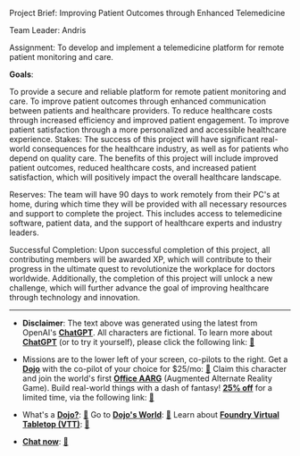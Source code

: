 Project Brief: Improving Patient Outcomes through Enhanced Telemedicine

Team Leader: Andris

Assignment: To develop and implement a telemedicine platform for remote patient monitoring and care.

**Goals**:

To provide a secure and reliable platform for remote patient monitoring and care.
To improve patient outcomes through enhanced communication between patients and healthcare providers.
To reduce healthcare costs through increased efficiency and improved patient engagement.
To improve patient satisfaction through a more personalized and accessible healthcare experience.
Stakes: The success of this project will have significant real-world consequences for the healthcare industry, as well as for patients who depend on quality care. The benefits of this project will include improved patient outcomes, reduced healthcare costs, and increased patient satisfaction, which will positively impact the overall healthcare landscape.

Reserves: The team will have 90 days to work remotely from their PC's at home, during which time they will be provided with all necessary resources and support to complete the project. This includes access to telemedicine software, patient data, and the support of healthcare experts and industry leaders.

Successful Completion: Upon successful completion of this project, all contributing members will be awarded XP, which will contribute to their progress in the ultimate quest to revolutionize the workplace for doctors worldwide. Additionally, the completion of this project will unlock a new challenge, which will further advance the goal of improving healthcare through technology and innovation.
 

---
* **Disclaimer**: The text above was generated using the latest from OpenAI's [**ChatGPT**](https://openai.com/blog/chatgpt/).  All characters are fictional.  To learn more about [**ChatGPT**](https://openai.com/blog/chatgpt/) (or to try it yourself), please click the following link: [:closed_book:](https://openai.com/blog/chatgpt/)

* Missions are to the lower left of your screen, co-pilots to the right. Get a [**Dojo**](https://workmates.live/marketplace) with the co-pilot of your choice for $25/mo: [:green_book:](https://workmates.live/marketplace) Claim this character and join the world's first [**Office AARG**](https://dojos.world) (Augmented Alternate Reality Game). Build real-world things with a dash of fantasy! [**25% off**](https://blog.workmates.live/deal-on-a-dojo) for a limited time, via the following link: [:green_book:](https://blog.workmates.live/deal-on-a-dojo) 

* What's a [**Dojo?**](https://workdojos.com): [:blue_book:](https://workdojos.com)  Go to [**Dojo's World**](https://dojos.world): [:blue_book:](https://dojos.world)  Learn about [**Foundry Virtual Tabletop (VTT)**](https://foundryvtt.com): [:closed_book:](https://foundryvtt.com/)

* [**Chat now**](https://chat.workmates.live/channel/support): [:ledger:](https://chat.workmates.live/channel/support)